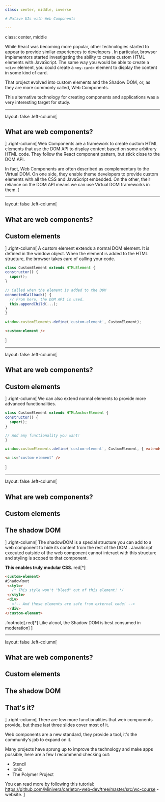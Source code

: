 ```yaml
---
class: center, middle, inverse

# Native UIs with Web Components

---
```

class: center, middle

While React was becoming more popular, other technologies started to appear to provide similar experiences to developers
. In particular, browser implementors started investigating the ability to create custom HTML elements with
 JavaScript. The same way you would be able to create a `<div>` element, you could create a `<my-card>` element to
  display the content in some kind of card.

That project evolved into custom elements and the Shadow DOM, or, as they are more commonly called, Web Components.

This alternative technology for creating components and applications was a very interesting target for study.

---

layout: false
.left-column[
  ## What are web components?
]
.right-column[
  Web Components are a framework to create custom HTML elements that use the DOM API to display content based on some
   arbitrary HTML code. They follow the React component pattern, but stick close to the DOM API.
   
  In fact, Web Components are often described as complementary to the Virtual DOM. On one side, they enable theme
   developers to provide custom elements with all the CSS and JavaScript embedded. On the other, their reliance on
    the DOM API means we can use Virtual DOM frameworks in them.
]

---

layout: false
.left-column[
  ## What are web components?
  ## Custom elements
]
.right-column[
  A custom element extends a normal DOM element. It is defined in the window object. When the element is added to the
   HTML structure, the browser takes care of calling your code.
  
  ```javascript
class CustomElement extends HTMLElement {
  constructor() {
    super();
  }

  // Called when the element is added to the DOM
  connectedCallback() {
    // From here, the DOM API is used.
    this.appendChild(...);
  }
}

window.customElements.define('custom-element', CustomElement);
  ```

```html
<custom-element />
```
]

---

layout: false
.left-column[
  ## What are web components?
  ## Custom elements
]
.right-column[
  We can also extend normal elements to provide more advanced functionalities.
  
  ```javascript
class CustomElement extends HTMLAnchorElement {
  constructor() {
    super();
  }
  
  // Add any functionality you want!
}

window.customElements.define('custom-element', CustomElement, { extends: 'a' });
  ```

```html
<a is="custom-element" />
```
]

---

layout: false
.left-column[
  ## What are web components?
  ## Custom elements
  ## The shadow DOM
]
.right-column[
  The shadowDOM is a special structure you can add to a web component to hide its content from the rest of the DOM
  . JavaScript executed outside of the web component cannot interact with this structure and styling is scoped to
   that component.
   
   **This enables truly modular CSS.**.red[*]
   
   ```html
<custom-element>
  #ShadowRoot
    <style>
      /* This style won't "bleed" out of this element! */
    </style>
    <div>
      <!-- And these elements are safe from external code! -->
    </div>
</custom-element>
   ```

  .footnote[.red[*] Like alcool, the Shadow DOM is best consumed in moderation]
]

---

layout: false
.left-column[
  ## What are web components?
  ## Custom elements
  ## The shadow DOM
  ## That's it?
]
.right-column[
  There are few more functionalities that web components provide, but these last three slides cover most of it.
  
  Web components are a new standard, they provide a tool, it's the community's job to expand on it.
  
  Many projects have sprung up to improve the technology and make apps possible, here are a few I recommend checking out:
  - Stencil
  - Ionic
  - The Polymer Project
 
  You can read more by following this tutorial: https://github.com/Minivera/carleton-web-dev/tree/master/src/wc-course
  -website.
]
